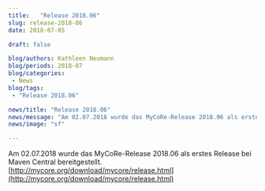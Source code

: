 ```yaml
---
title:   "Release 2018.06"
slug: release-2018-06
date: 2018-07-05

draft: false

blog/authors: Kathleen Neumann
blog/periods: 2018-07
blog/categories:
 - News
blog/tags:
 - "Release 2018.06"

news/title: "Release 2018.06"
news/message: "Am 02.07.2018 wurde das MyCoRe-Release 2018.06 als erstes Release bei Maven Central bereitgestellt."
news/image: "sf"

---
```


Am 02.07.2018 wurde das MyCoRe-Release 2018.06 als erstes Release bei Maven Central bereitgestellt.
[http://mycore.org/download/mycore/release.html](http://mycore.org/download/mycore/release.html)
